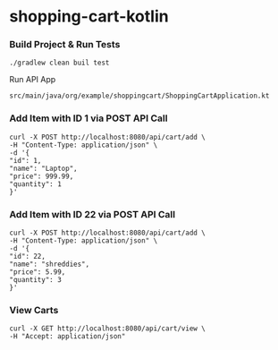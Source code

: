 # shopping-cart-kotlin

### Build Project & Run Tests
```
./gradlew clean buil test
```

Run API App
```
src/main/java/org/example/shoppingcart/ShoppingCartApplication.kt
```

### Add Item with ID 1 via POST API Call
```
curl -X POST http://localhost:8080/api/cart/add \
-H "Content-Type: application/json" \
-d '{
"id": 1,
"name": "Laptop",
"price": 999.99,
"quantity": 1
}'
```

### Add Item with ID 22 via POST API Call
```
curl -X POST http://localhost:8080/api/cart/add \
-H "Content-Type: application/json" \
-d '{
"id": 22,
"name": "shreddies",
"price": 5.99,
"quantity": 3
}'
```
### View Carts
```
curl -X GET http://localhost:8080/api/cart/view \
-H "Accept: application/json"
```
